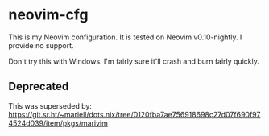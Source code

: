 # neovim-cfg

This is my Neovim configuration. It is tested on Neovim v0.10-nightly.
I provide no support.

Don't try this with Windows. I'm fairly sure it'll crash and burn fairly quickly.

## Deprecated

This was superseded by: https://git.sr.ht/~mariell/dots.nix/tree/0120fba7ae756918698c27d07f690f974524d039/item/pkgs/marivim
